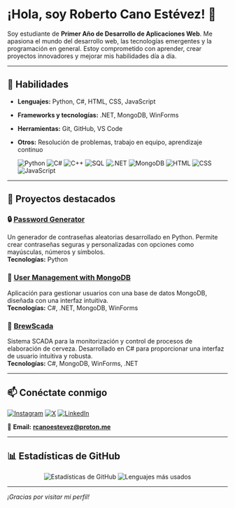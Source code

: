 # ¡Hola, soy Roberto Cano Estévez! 👋

Soy estudiante de **Primer Año de Desarrollo de Aplicaciones Web**. Me apasiona el mundo del desarrollo web, las tecnologías emergentes y la programación en general. Estoy comprometido con aprender, crear proyectos innovadores y mejorar mis habilidades día a día.

---

## 🚀 Habilidades

- **Lenguajes:** Python, C#, HTML, CSS, JavaScript  
- **Frameworks y tecnologías:** .NET, MongoDB, WinForms  
- **Herramientas:** Git, GitHub, VS Code  
- **Otros:** Resolución de problemas, trabajo en equipo, aprendizaje continuo  

  ![Python](https://img.shields.io/badge/-Python-3776AB?style=flat-square&logo=python&logoColor=white)
  ![C#](https://img.shields.io/badge/-C%23-239120?style=flat-square&logo=c-sharp&logoColor=white)
  ![C++](https://img.shields.io/badge/-C++-00599C?style=flat-square&logo=c%2B%2B&logoColor=white)
  ![SQL](https://img.shields.io/badge/-SQL-4479A1?style=flat-square&logo=postgresql&logoColor=white)
  ![.NET](https://img.shields.io/badge/-.NET-512BD4?style=flat-square&logo=dotnet&logoColor=white)
  ![MongoDB](https://img.shields.io/badge/-MongoDB-47A248?style=flat-square&logo=mongodb&logoColor=white)
  ![HTML](https://img.shields.io/badge/-HTML5-E34F26?style=flat-square&logo=html5&logoColor=white)
  ![CSS](https://img.shields.io/badge/-CSS3-1572B6?style=flat-square&logo=css3&logoColor=white)
  ![JavaScript](https://img.shields.io/badge/-JavaScript-F7DF1E?style=flat-square&logo=javascript&logoColor=black)
---

## 🌟 Proyectos destacados

### 🔒 [Password Generator](https://github.com/robertcanoe/password-generator)
Un generador de contraseñas aleatorias desarrollado en Python. Permite crear contraseñas seguras y personalizadas con opciones como mayúsculas, números y símbolos.  
**Tecnologías:** Python

### 👤 [User Management with MongoDB](https://github.com/robertcanoe/UserManagementWithMongoDB)
Aplicación para gestionar usuarios con una base de datos MongoDB, diseñada con una interfaz intuitiva.  
**Tecnologías:** C#, .NET, MongoDB, WinForms


### 🍺 [BrewScada](https://github.com/robertcanoe/BrewScada)
Sistema SCADA para la monitorización y control de procesos de elaboración de cerveza. Desarrollado en C# para proporcionar una interfaz de usuario intuitiva y robusta.  
**Tecnologías:** C#, MongoDB, WinForms, .NET

---

## 📫 Conéctate conmigo

[![Instagram](https://img.shields.io/badge/-Instagram-E4405F?style=flat-square&logo=instagram&logoColor=white)](https://www.instagram.com/robertcano_)
[![X](https://img.shields.io/badge/-X-1DA1F2?style=flat-square&logo=x&logoColor=white)](https://twitter.com/robertcano__)
[![LinkedIn](https://img.shields.io/badge/-LinkedIn-0077B5?style=flat-square&logo=linkedin&logoColor=white)](https://www.linkedin.com/in/robertocanoe/)


📧 **Email:** **rcanoestevez@proton.me**

---

## 📊 Estadísticas de GitHub

<div align="center">
  <img src="https://github-readme-stats.vercel.app/api?username=robertcanoe&show_icons=true&hide_title=true&count_private=true&theme=radical" alt="Estadísticas de GitHub">
  <img src="https://github-readme-stats.vercel.app/api/top-langs/?username=robertcanoe&layout=compact&theme=radical" alt="Lenguajes más usados">
</div>

---

*¡Gracias por visitar mi perfil!*